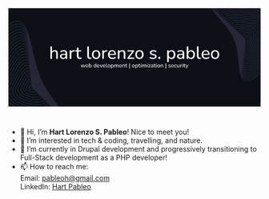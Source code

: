 <img src="gh-cover.png" alt="Cover Image of Hart Pableo's GitHub Profile" style="margin-bottom: 25px;">

- 👋 Hi, I’m **Hart Lorenzo S. Pableo**! Nice to meet you!
- 👀 I’m interested in tech & coding, travelling, and nature.
- 🌱 I’m currently in Drupal development and progressively transitioning to Full-Stack development as a PHP developer!
- 📫 How to reach me: <br>
  Email: <a href="mailto:pableoh@gmail.com">pableoh@gmail.com</a> <br>
  LinkedIn: <a href="https://www.linkedin.com/in/hart-pableo-05ab81207/" target="_blank">Hart Pableo</a>

<!---
hartpableo/hartpableo is a ✨ special ✨ repository because its `README.md` (this file) appears on your GitHub profile.
You can click the Preview link to take a look at your changes.
--->

